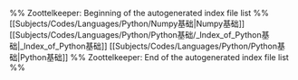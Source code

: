 %% Zoottelkeeper: Beginning of the autogenerated index file list  %%
 [[Subjects/Codes/Languages/Python/Numpy基础|Numpy基础]]
 [[Subjects/Codes/Languages/Python/Python基础/_Index_of_Python基础|_Index_of_Python基础]]
 [[Subjects/Codes/Languages/Python/Python基础|Python基础]]
%% Zoottelkeeper: End of the autogenerated index file list  %%
